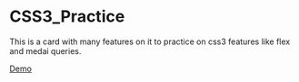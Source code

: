 # CSS3_Practice
 This is a card with many features on it to practice on css3 features like flex and medai queries.

 [Demo](https://peaceful-selkie-e0fc56.netlify.app/)
